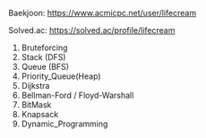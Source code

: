 Baekjoon: https://www.acmicpc.net/user/lifecream

Solved.ac: https://solved.ac/profile/lifecream

1. Bruteforcing
2. Stack (DFS)
3. Queue (BFS)
4. Priority_Queue(Heap)
5. Dijkstra
6. Bellman-Ford / Floyd-Warshall
7. BitMask
8. Knapsack
9. Dynamic_Programming
